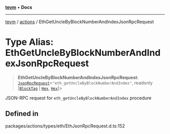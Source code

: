 [**tevm**](../../README.md) • **Docs**

***

[tevm](../../modules.md) / [actions](../README.md) / EthGetUncleByBlockNumberAndIndexJsonRpcRequest

# Type Alias: EthGetUncleByBlockNumberAndIndexJsonRpcRequest

> **EthGetUncleByBlockNumberAndIndexJsonRpcRequest**: [`JsonRpcRequest`](../../index/type-aliases/JsonRpcRequest.md)\<`"eth_getUncleByBlockNumberAndIndex"`, readonly [[`BlockTag`](../../index/type-aliases/BlockTag.md) \| [`Hex`](../../index/type-aliases/Hex.md), [`Hex`](../../index/type-aliases/Hex.md)]\>

JSON-RPC request for `eth_getUncleByBlockNumberAndIndex` procedure

## Defined in

packages/actions/types/eth/EthJsonRpcRequest.d.ts:152
